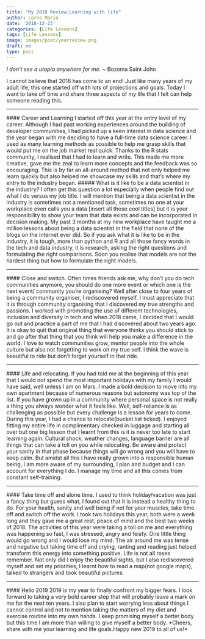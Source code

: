 ```yaml
---
title: "My 2018 Review;Learning with life"
author: Lorna Maria
date: '2018-12-23'
categories: [Life Lessons]
tags: [Life Lessons]
image: images/post/yearreview.png
draft: no
type: post
---
```


*I don’t see a utopia anywhere for me.* ~ Bozoma Saint John

I cannot believe that 2018 has come to an end! Just like many years of my adult life, this one started off with lots of projections and goals. Today I want to take off time and share three aspects of my life that I felt can help someone reading this.
<hr>
#### Career and Learning
I started off this year at the entry level of my career. Although I had past working experiences around the building of developer communities, I had picked up a keen interest in data science and the year began with me deciding to have a full-time data science career. I used as many learning methods as possible to help me grasp skills that would put me on the job market real quick. Thanks to the R stats community, I realised that I had to learn and write. This made me more creative, gave me the zeal to learn more concepts and the feedback was so encouraging. This is by far an all-around method that not only helped me learn quickly but also helped me showcase my skills and that’s where my entry to the industry began.
##### What is it like to be a data scientist in the industry?
I often get this question a lot especially when people find out what I do versus my job title. I will mention that being a data scientist in the industry is sometimes not a mentioned task, sometimes no one at your workplace even calls you a data [insert all those cool titles] but it is your responsibility to show your team that data exists and can be incorporated in decision making. My past 3 months at my new workplace have taught me a million lessons about being a data scientist in the field that none of the blogs on the internet ever did.
So if you ask what it is like to be in the industry, it is tough, more than python and R and all those fancy words in the tech and data industry, it is research, asking the right questions and formulating the right comparisons. Soon you realise that models are not the hardest thing but how to formulate the right models.
<hr>
#### Close and switch.
Often times friends ask me, why don’t you do tech communities anymore, you should do one more event or which one is the next event/ community you’re organising?
Well after close to four years of being a community organiser, I rediscovered myself. I must appreciate that it is through community organising that I discovered my true strengths and passions. I worked with promoting the use of different technologies, inclusion and diversity in tech and when 2018 came, I decided that I would go out and practice a part of me that I had discovered about two years ago.
It is okay to quit that original thing that everyone thinks you should stick to and go after that thing that you think will help you make a difference in the world. I love to watch communities grow, mentor people into the whole culture but also not forgetting to work on my true self. I think the wave is beautiful to ride but don’t forget yourself in that ride.
<hr>
#### Life and relocating.
If you had told me at the beginning of this year that I would not spend the most important holidays with my family I would have said, well unless I am on Mars.
I made a bold decision to move into my own apartment because of numerous reasons but autonomy was top of the list. If you have grown up in a community where personal space is not really a thing you always wonder what it feels like. Well, self-reliance is as challenging as possible but every challenge is a lesson for years to come.
During this year, I had a chance to relocate(bucket list ticked). I enjoyed fitting my entire life in complimentary checked in luggage and starting all over but one big lesson that I learnt from this is it is never too late to start learning again.
Cultural shock, weather changes, language barrier are all things that can take a toll on you while relocating. Be aware and protect your sanity in that phase because things will go wrong and you will have to keep calm.
But amidst all this I have really grown into a responsible human being, I am more aware of my surrounding, I plan and budget and I can account for everything I do. I manage my time and all this comes from constant self-training.
<hr>
#### Take time off and alone time.
I used to think holiday/vacation was just a fancy thing but guess what, I found out that it is instead a healthy thing to do. For your health, sanity and well being if not for your muscles, take time off and switch off the work. I took two holidays this year, both were a week long and they gave me a great rest, peace of mind and the best two weeks of 2018.
The activities of this year were taking a toll on me and everything was happening so fast, I was stressed, angry and feisty. One little thing would go wrong and I would lose my mind. The air around me was tense and negative but taking time off and crying, ranting and reading just helped transform this energy into something positive. Life is not all roses remember.
Not only did I enjoy the beautiful sights, but I also rediscovered myself and set my priorities, I learnt how to read a map(not google maps), talked to strangers and took beautiful pictures.
<hr>
#### Hello 2019
2019 is my year to finally confront my bigger fears. I look forward to taking a very bold career step that will probably leave a mark on me for the next ten years. I also plan to start worrying less about things I cannot control and not to mention taking the matters of my diet and exercise routine into my own hands. I keep promising myself a better body but this time I am more than willing to give myself a better body.
*Cheers, share with me your learning and life goals.Happy new 2019 to all of us!*